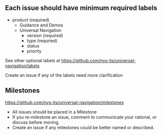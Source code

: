 ## Each issue should have minimum required labels

- product (required)
  - Guidance and Demos
  - Universal Navigation
    - version (required)
    - type (requried)
    - status
    - priority

See other optional labels at
https://github.com/nys-its/universal-navigation/labels

Create an issue if any of the labels need more clarification


## Milestones 
https://github.com/nys-its/universal-navigation/milestones
- All issues should be placed in a Milestone 
- If you re-milestone an issue, comment to communicate your rational, or discuss before moving.
- Create an issue if any milestones could be better named or described.



